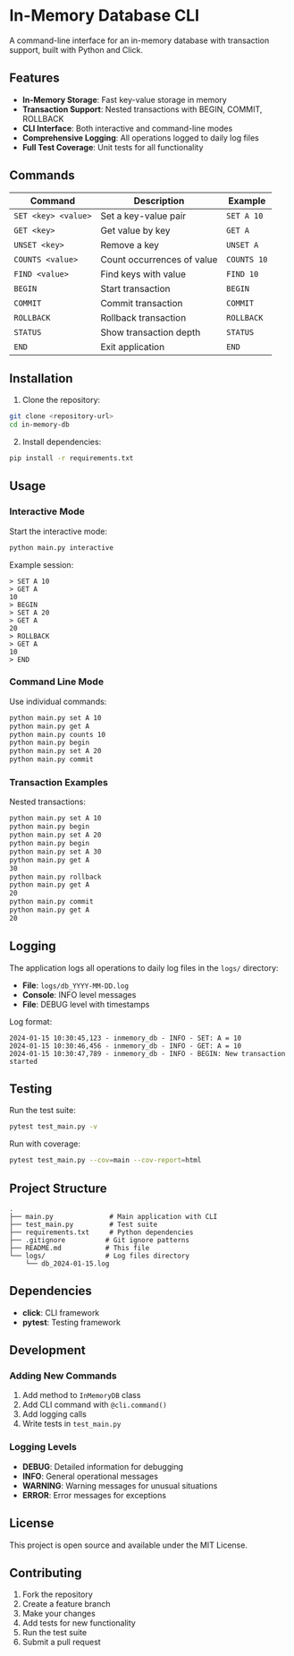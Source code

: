 # In-Memory Database CLI

A command-line interface for an in-memory database with transaction support, built with Python and Click.

## Features

- **In-Memory Storage**: Fast key-value storage in memory
- **Transaction Support**: Nested transactions with BEGIN, COMMIT, ROLLBACK
- **CLI Interface**: Both interactive and command-line modes
- **Comprehensive Logging**: All operations logged to daily log files
- **Full Test Coverage**: Unit tests for all functionality

## Commands

| Command | Description | Example |
|---------|-------------|---------|
| `SET <key> <value>` | Set a key-value pair | `SET A 10` |
| `GET <key>` | Get value by key | `GET A` |
| `UNSET <key>` | Remove a key | `UNSET A` |
| `COUNTS <value>` | Count occurrences of value | `COUNTS 10` |
| `FIND <value>` | Find keys with value | `FIND 10` |
| `BEGIN` | Start transaction | `BEGIN` |
| `COMMIT` | Commit transaction | `COMMIT` |
| `ROLLBACK` | Rollback transaction | `ROLLBACK` |
| `STATUS` | Show transaction depth | `STATUS` |
| `END` | Exit application | `END` |

## Installation

1. Clone the repository:
```bash
git clone <repository-url>
cd in-memory-db
```

2. Install dependencies:
```bash
pip install -r requirements.txt
```

## Usage

### Interactive Mode

Start the interactive mode:
```bash
python main.py interactive
```

Example session:
```
> SET A 10
> GET A
10
> BEGIN
> SET A 20
> GET A
20
> ROLLBACK
> GET A
10
> END
```

### Command Line Mode

Use individual commands:
```bash
python main.py set A 10
python main.py get A
python main.py counts 10
python main.py begin
python main.py set A 20
python main.py commit
```

### Transaction Examples

Nested transactions:
```bash
python main.py set A 10
python main.py begin
python main.py set A 20
python main.py begin
python main.py set A 30
python main.py get A
30
python main.py rollback
python main.py get A
20
python main.py commit
python main.py get A
20
```

## Logging

The application logs all operations to daily log files in the `logs/` directory:

- **File**: `logs/db_YYYY-MM-DD.log`
- **Console**: INFO level messages
- **File**: DEBUG level with timestamps

Log format:
```
2024-01-15 10:30:45,123 - inmemory_db - INFO - SET: A = 10
2024-01-15 10:30:46,456 - inmemory_db - INFO - GET: A = 10
2024-01-15 10:30:47,789 - inmemory_db - INFO - BEGIN: New transaction started
```

## Testing

Run the test suite:
```bash
pytest test_main.py -v
```

Run with coverage:
```bash
pytest test_main.py --cov=main --cov-report=html
```

## Project Structure

```
.
├── main.py              # Main application with CLI
├── test_main.py         # Test suite
├── requirements.txt     # Python dependencies
├── .gitignore          # Git ignore patterns
├── README.md           # This file
└── logs/               # Log files directory
    └── db_2024-01-15.log
```

## Dependencies

- **click**: CLI framework
- **pytest**: Testing framework

## Development

### Adding New Commands

1. Add method to `InMemoryDB` class
2. Add CLI command with `@cli.command()`
3. Add logging calls
4. Write tests in `test_main.py`

### Logging Levels

- **DEBUG**: Detailed information for debugging
- **INFO**: General operational messages
- **WARNING**: Warning messages for unusual situations
- **ERROR**: Error messages for exceptions

## License

This project is open source and available under the MIT License.

## Contributing

1. Fork the repository
2. Create a feature branch
3. Make your changes
4. Add tests for new functionality
5. Run the test suite
6. Submit a pull request 